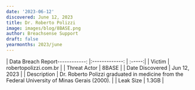 ```yaml
---
date: '2023-06-12'
discovered: June 12, 2023
title: Dr. Roberto Polizzi
image: images/blog/8BASE.png
author: Breachsense Support
draft: false
yearmonths: 2023/june
---
```


| Data Breach Report------------:     |:-------------:    | :-----:|
| Victim      | robertopolizzi.com.br      | 
| Threat Actor      | 8BASE      | 
| Date Discovered      | Jun 12, 2023      | 
| Description      | Dr. Roberto Polizzi graduated in medicine from the Federal University of Minas Gerais (2000).      | 
| Leak Size      | 1.3GB      | 

